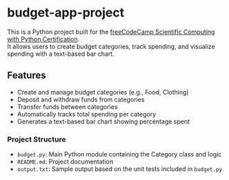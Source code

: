 # budget-app-project
This is a Python project built for the [freeCodeCamp Scientific Computing with Python Certification](https://www.freecodecamp.org/learn/).  
It allows users to create budget categories, track spending, and visualize spending with a text-based bar chart.

## Features
- Create and manage budget categories (e.g., Food, Clothing)
- Deposit and withdraw funds from categories
- Transfer funds between categories
- Automatically tracks total spending per category
- Generates a text-based bar chart showing percentage spent

### Project Structure
- `budget.py`: Main Python module containing the Category class and logic
- `README.md`: Project documentation
- `output.txt`: Sample output based on the unit tests included in `budget.py`
